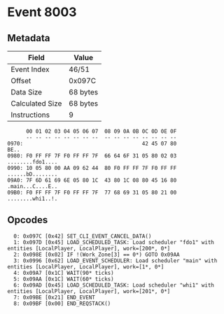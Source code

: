 # Event 8003

## Metadata

| Field           | Value    |
|-----------------|----------|
| Event Index     | 46/51    |
| Offset          | 0x097C   |
| Data Size       | 68 bytes |
| Calculated Size | 68 bytes |
| Instructions    | 9        |

```
      00 01 02 03 04 05 06 07  08 09 0A 0B 0C 0D 0E 0F
      -- -- -- -- -- -- -- --  -- -- -- -- -- -- -- --
0970:                                      42 45 07 80              BE..
0980: F0 FF FF 7F F0 FF FF 7F  66 64 6F 31 05 80 02 03  ........fdo1....
0990: 10 05 80 00 AA 09 62 44  80 F0 FF FF 7F F0 FF FF  ......bD........
09A0: 7F 6D 61 69 6E 05 80 1C  43 80 1C 08 80 45 16 80  .main...C....E..
09B0: F0 FF FF 7F F0 FF FF 7F  77 68 69 31 05 80 21 00  ........whi1..!.
```

## Opcodes

```
  0: 0x097C [0x42] SET_CLI_EVENT_CANCEL_DATA()
  1: 0x097D [0x45] LOAD_SCHEDULED_TASK: Load scheduler "fdo1" with entities [LocalPlayer, LocalPlayer], work=[200*, 0*]
  2: 0x098E [0x02] IF !(Work_Zone[3] == 0*) GOTO 0x09AA
  3: 0x0996 [0x62] LOAD_EVENT_SCHEDULER: Load scheduler "main" with entities [LocalPlayer, LocalPlayer], work=[1*, 0*]
  4: 0x09A7 [0x1C] WAIT(90* ticks)
  5: 0x09AA [0x1C] WAIT(60* ticks)
  6: 0x09AD [0x45] LOAD_SCHEDULED_TASK: Load scheduler "whi1" with entities [LocalPlayer, LocalPlayer], work=[201*, 0*]
  7: 0x09BE [0x21] END_EVENT
  8: 0x09BF [0x00] END_REQSTACK()
```
